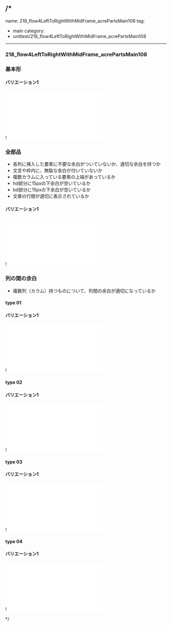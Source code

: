 /*
---
name: 218_flow4LeftToRightWithMidFrame_acrePartsMain108
tag:
  - main
category:
  - unittest/218_flow4LeftToRightWithMidFrame_acrePartsMain108
---

### 218_flow4LeftToRightWithMidFrame_acrePartsMain108
### 基本形

#### バリエーション1

!![218_flow4LeftToRightWithMidFrame_acrePartsMain108_01basic_1.html](./html/218_flow4LeftToRightWithMidFrame_acrePartsMain108/218_flow4LeftToRightWithMidFrame_acrePartsMain108_01basic_1.html)

### 全部品
- 各列に挿入した要素に不要な余白がついていないか、適切な余白を持つか
- 文言や枠内に、無駄な余白が付いていないか
- 複数カラムに入っている要素の上端があっているか
- hd部分に15pxの下余白が空いているか
- bd部分に15pxの下余白が空いているか
- 文章の行間が適切に表示されているか

#### バリエーション1

!![218_flow4LeftToRightWithMidFrame_acrePartsMain108_02all_1.html](./html/218_flow4LeftToRightWithMidFrame_acrePartsMain108/218_flow4LeftToRightWithMidFrame_acrePartsMain108_02all_1.html)

### 列の間の余白
- 複数列（カラム）持つものについて、列間の余白が適切になっているか

#### type 01
#### バリエーション1

!![218_flow4LeftToRightWithMidFrame_acrePartsMain108_f08_01_1.html](./html/218_flow4LeftToRightWithMidFrame_acrePartsMain108/218_flow4LeftToRightWithMidFrame_acrePartsMain108_f08_01_1.html)

#### type 02
#### バリエーション1

!![218_flow4LeftToRightWithMidFrame_acrePartsMain108_f08_02_1.html](./html/218_flow4LeftToRightWithMidFrame_acrePartsMain108/218_flow4LeftToRightWithMidFrame_acrePartsMain108_f08_02_1.html)

#### type 03
#### バリエーション1

!![218_flow4LeftToRightWithMidFrame_acrePartsMain108_f08_03_1.html](./html/218_flow4LeftToRightWithMidFrame_acrePartsMain108/218_flow4LeftToRightWithMidFrame_acrePartsMain108_f08_03_1.html)

#### type 04
#### バリエーション1

!![218_flow4LeftToRightWithMidFrame_acrePartsMain108_f08_04_1.html](./html/218_flow4LeftToRightWithMidFrame_acrePartsMain108/218_flow4LeftToRightWithMidFrame_acrePartsMain108_f08_04_1.html)

*/
